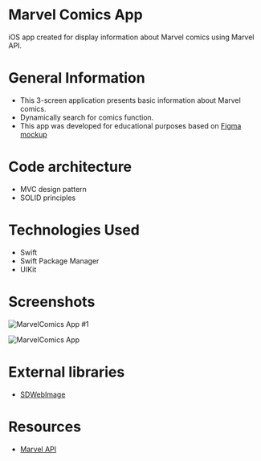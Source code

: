 # Marvel Comics App 
iOS app created for display information about Marvel comics using Marvel API. 

# General Information
- This 3-screen application presents basic information about Marvel comics.
- Dynamically search for comics function. 
- This app was developed for educational purposes based on [Figma mockup](https://www.figma.com/proto/CET2h3XyxsvNMi8Wz2P5HW/Comics-app?node-id=103:2815&viewport=769,-1151,0.47655215859413147&scaling=min-zoom)

# Code architecture 
- MVC design pattern 
- SOLID principles 

# Technologies Used
- Swift 
- Swift Package Manager 
- UIKit

# Screenshots

![MarvelComics App #1](https://user-images.githubusercontent.com/7715561/216283757-5d1bd1d0-72d6-44a9-bf61-f17cdcff8b85.png)

![MarvelComics App ](https://user-images.githubusercontent.com/7715561/216284763-0d76f756-3876-4865-af55-21f52046433e.png)

# External libraries
- [SDWebImage](https://github.com/SDWebImage/SDWebImage)

# Resources
- [Marvel API](https://developer.marvel.com)
